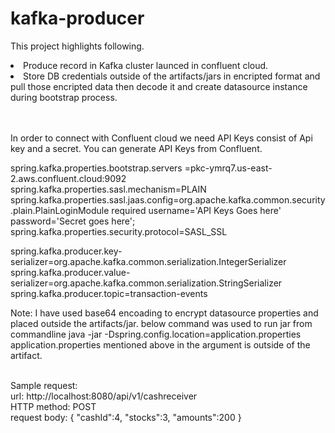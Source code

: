 # kafka-producer
This project highlights following.
<li> Produce record in Kafka cluster launced in confluent cloud.</li>
<li> Store DB credentials outside of the artifacts/jars in encripted format and pull those encripted data then decode it and create datasource instance during bootstrap process.</li>

<br><br>
In order to connect with Confluent cloud we need API Keys consist of Api key and a secret. You can generate API Keys from Confluent.

spring.kafka.properties.bootstrap.servers =pkc-ymrq7.us-east-2.aws.confluent.cloud:9092<br>
spring.kafka.properties.sasl.mechanism=PLAIN<br>
spring.kafka.properties.sasl.jaas.config=org.apache.kafka.common.security.plain.PlainLoginModule   required username='API Keys Goes here'   password='Secret goes here';<br>
spring.kafka.properties.security.protocol=SASL_SSL<br>

spring.kafka.producer.key-serializer=org.apache.kafka.common.serialization.IntegerSerializer<br>
spring.kafka.producer.value-serializer=org.apache.kafka.common.serialization.StringSerializer<br>
spring.kafka.producer.topic=transaction-events
 <br>
  
Note: I have used base64 encoading to encrypt datasource properties and placed outside the artifacts/jar. below command was used to run jar from commandline 
  java -jar <jar-name> -Dspring.config.location=application.properties
application.properties mentioned above in the argument is outside of the artifact.
<br><br>

Sample request:<br>
url: http://localhost:8080/api/v1/cashreceiver<br>
HTTP method: POST<br>
request body: {
    "cashId":4,
    "stocks":3,
    "amounts":200
}
